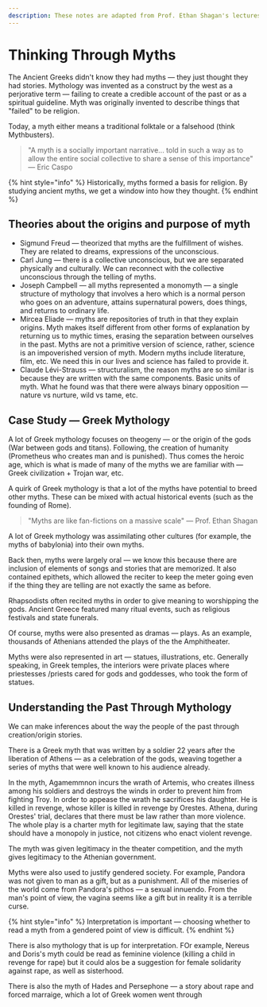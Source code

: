 ```yaml
---
description: These notes are adapted from Prof. Ethan Shagan's lectures.
---
```


# Thinking Through Myths

The Ancient Greeks didn't know they had myths — they just thought they had stories. Mythology was invented as a construct by the west as a perjorative term — failing to create a credible account of the past or as a spiritual guideline. Myth was originally invented to describe things that "failed" to be religion.

Today, a myth either means a traditional folktale or a falsehood \(think Mythbusters\). 

> "A myth is a socially important narrative... told in such a way as to allow the entire social collective to share a sense of this importance" — Eric Caspo

{% hint style="info" %}
Historically, myths formed a basis for religion. By studying ancient myths, we get a window into how they thought.
{% endhint %}

## Theories about the origins and purpose of myth

* Sigmund Freud — theorized that myths are the fulfillment of wishes. They are related to dreams, expressions of the unconscious. 
* Carl Jung — there is a collective unconscious, but we are separated physically and culturally. We can reconnect with the collective unconscious through the telling of myths. 
* Joseph Campbell — all myths represented a monomyth — a single structure of mythology that involves a hero which is a normal person who goes on an adventure, attains supernatural powers, does things, and returns to ordinary life. 
* Mircea Eliade — myths are repositories of truth in that they explain origins. Myth makes itself different from other forms of explanation by returning us to mythic times, erasing the separation between ourselves in the past. Myths are not a primitive version of science, rather, science is an impoverished version of myth. Modern myths include literature, film, etc. We need this in our lives and science has failed to provide it. 
* Claude Lévi-Strauss — structuralism, the reason myths are so similar is because they are written with the same components. Basic units of myth. What he found was that there were always binary opposition — nature vs nurture, wild vs tame, etc.  

## Case Study — Greek Mythology

A lot of Greek mythology focuses on theogeny — or the origin of the gods \(War between gods and titans\). Following, the creation of humanity \(Prometheus who creates man and is punished\). Thus comes the heroic age, which is what is made of many of the myths we are familiar with — Greek civilization + Trojan war, etc.  

A quirk of Greek mythology is that a lot of the myths have potential to breed other myths. These can be mixed with actual historical events \(such as the founding of Rome\). 

> "Myths are like fan-fictions on a massive scale" — Prof. Ethan Shagan

A lot of Greek mythology was assimilating other cultures \(for example, the myths of babylonia\) into their own myths. 

Back then, myths were largely oral — we know this because there are inclusion of elements of songs and stories that are memorized. It also contained epithets, which allowed the reciter to keep the meter going even if the thing they are telling are not exactly the same as before. 

Rhapsodists often recited myths in order to give meaning to worshipping the gods. Ancient Greece featured many ritual events, such as religious festivals and state funerals. 

Of course, myths were also presented as dramas — plays. As an example, thousands of Athenians attended the plays of the the Amphitheater. 

Myths were also represented in art — statues, illustrations, etc. Generally speaking, in Greek temples, the interiors were private places where priestesses /priests cared for gods and goddesses, who took the form of statues. 

## Understanding the Past Through Mythology

We can make inferences about the way the people of the past through creation/origin stories. 

There is a Greek myth that was written by a soldier 22 years after the liberation of Athens — as a celebration of the gods, weaving together a series of myths that were well known to his audience already. 

In the myth, Agamemmnon incurs the wrath of Artemis, who creates illness among his soldiers and destroys the winds in order to prevent him from fighting Troy. In order to appease the wrath he sacrifices his daughter. He is killed in revenge, whose killer is killed in revenge by Orestes. Athena, during Orestes' trial, declares that there must be law rather than more violence. The whole play is a charter myth for legitimate law, saying that the state should have a monopoly in justice, not citizens who enact violent revenge.  

The myth was given legitimacy in the theater competition, and the myth gives legitimacy to the Athenian government. 

Myths were also used to justify gendered society. For example, Pandora was not given to man as a gift, but as a punishment. All of the miseries of the world come from Pandora's pithos — a sexual innuendo. From the man's point of view, the vagina seems like a gift but in reality it is a terrible curse. 

{% hint style="info" %}
Interpretation is important — choosing whether to read a myth from a gendered point of view is difficult.
{% endhint %}

There is also mythology that is up for interpretation. FOr example, Nereus and Doris's myth could be read as feminine violence \(killing a child in revenge for rape\) but it could alos be a suggestion for female solidarity against rape, as well as sisterhood.

There is also the myth of Hades and Persephone — a story about rape and forced marraige, which a lot of Greek women went through

